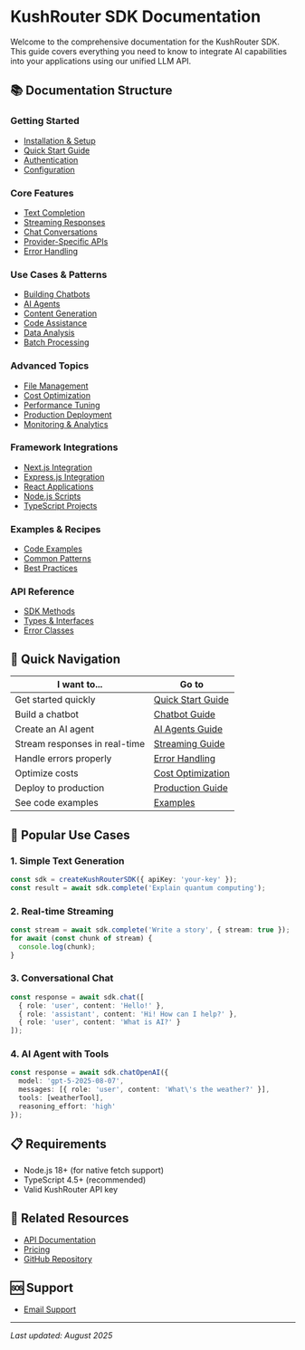 # KushRouter SDK Documentation

Welcome to the comprehensive documentation for the KushRouter SDK. This guide covers everything you need to know to integrate AI capabilities into your applications using our unified LLM API.

## 📚 Documentation Structure

### Getting Started
- [Installation & Setup](./getting-started/installation.md)
- [Quick Start Guide](./getting-started/quick-start.md)
- [Authentication](./getting-started/authentication.md)
- [Configuration](./getting-started/configuration.md)

### Core Features
- [Text Completion](./core-features/text-completion.md)
- [Streaming Responses](./core-features/streaming.md)
- [Chat Conversations](./core-features/chat-conversations.md)
- [Provider-Specific APIs](./core-features/provider-apis.md)
- [Error Handling](./core-features/error-handling.md)

### Use Cases & Patterns
- [Building Chatbots](./use-cases/chatbots.md)
- [AI Agents](./use-cases/ai-agents.md)
- [Content Generation](./use-cases/content-generation.md)
- [Code Assistance](./use-cases/code-assistance.md)
- [Data Analysis](./use-cases/data-analysis.md)
- [Batch Processing](./use-cases/batch-processing.md)

### Advanced Topics
- [File Management](./advanced/file-management.md)
- [Cost Optimization](./advanced/cost-optimization.md)
- [Performance Tuning](./advanced/performance.md)
- [Production Deployment](./advanced/production.md)
- [Monitoring & Analytics](./advanced/monitoring.md)

### Framework Integrations
- [Next.js Integration](./integrations/nextjs.md)
- [Express.js Integration](./integrations/express.md)
- [React Applications](./integrations/react.md)
- [Node.js Scripts](./integrations/nodejs.md)
- [TypeScript Projects](./integrations/typescript.md)

### Examples & Recipes
- [Code Examples](./examples/README.md)
- [Common Patterns](./recipes/README.md)
- [Best Practices](./best-practices/README.md)

### API Reference
- [SDK Methods](./api-reference/methods.md)
- [Types & Interfaces](./api-reference/types.md)
- [Error Classes](./api-reference/errors.md)

## 🚀 Quick Navigation

| I want to... | Go to |
|---------------|-------|
| Get started quickly | [Quick Start Guide](./getting-started/quick-start.md) |
| Build a chatbot | [Chatbot Guide](./use-cases/chatbots.md) |
| Create an AI agent | [AI Agents Guide](./use-cases/ai-agents.md) |
| Stream responses in real-time | [Streaming Guide](./core-features/streaming.md) |
| Handle errors properly | [Error Handling](./core-features/error-handling.md) |
| Optimize costs | [Cost Optimization](./advanced/cost-optimization.md) |
| Deploy to production | [Production Guide](./advanced/production.md) |
| See code examples | [Examples](./examples/README.md) |

## 🎯 Popular Use Cases

### 1. **Simple Text Generation**
```typescript
const sdk = createKushRouterSDK({ apiKey: 'your-key' });
const result = await sdk.complete('Explain quantum computing');
```

### 2. **Real-time Streaming**
```typescript
const stream = await sdk.complete('Write a story', { stream: true });
for await (const chunk of stream) {
  console.log(chunk);
}
```

### 3. **Conversational Chat**
```typescript
const response = await sdk.chat([
  { role: 'user', content: 'Hello!' },
  { role: 'assistant', content: 'Hi! How can I help?' },
  { role: 'user', content: 'What is AI?' }
]);
```

### 4. **AI Agent with Tools**
```typescript
const response = await sdk.chatOpenAI({
  model: 'gpt-5-2025-08-07',
  messages: [{ role: 'user', content: 'What\'s the weather?' }],
  tools: [weatherTool],
  reasoning_effort: 'high'
});
```

## 📋 Requirements

- Node.js 18+ (for native fetch support)
- TypeScript 4.5+ (recommended)
- Valid KushRouter API key

## 🔗 Related Resources

- [API Documentation](https://kushrouter.com/docs)
- [Pricing](https://kushrouter.com/pricing)
- [GitHub Repository](https://github.com/EMAD77/KushRouterSDK)

## 🆘 Support

- [Email Support](mailto:support@kushrouter.com)

---

*Last updated: August 2025*